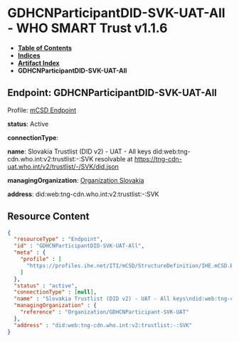 # GDHCNParticipantDID-SVK-UAT-All - WHO SMART Trust v1.1.6

* [**Table of Contents**](toc.md)
* [**Indices**](indices.md)
* [**Artifact Index**](artifacts.md)
* **GDHCNParticipantDID-SVK-UAT-All**

## Endpoint: GDHCNParticipantDID-SVK-UAT-All

Profile: [mCSD Endpoint](https://profiles.ihe.net/ITI/mCSD/4.0.0/StructureDefinition-IHE.mCSD.Endpoint.html)

**status**: Active

**connectionType**: 

**name**: Slovakia Trustlist (DID v2) - UAT - All keys did:web:tng-cdn.who.int:v2:trustlist:-:SVK resolvable at https://tng-cdn-uat.who.int/v2/trustlist/-/SVK/did.json

**managingOrganization**: [Organization Slovakia](Organization-GDHCNParticipant-SVK-UAT.md)

**address**: did:web:tng-cdn.who.int:v2:trustlist:-:SVK



## Resource Content

```json
{
  "resourceType" : "Endpoint",
  "id" : "GDHCNParticipantDID-SVK-UAT-All",
  "meta" : {
    "profile" : [
      "https://profiles.ihe.net/ITI/mCSD/StructureDefinition/IHE.mCSD.Endpoint"
    ]
  },
  "status" : "active",
  "connectionType" : [null],
  "name" : "Slovakia Trustlist (DID v2) - UAT - All keys\ndid:web:tng-cdn.who.int:v2:trustlist:-:SVK\nresolvable at https://tng-cdn-uat.who.int/v2/trustlist/-/SVK/did.json",
  "managingOrganization" : {
    "reference" : "Organization/GDHCNParticipant-SVK-UAT"
  },
  "address" : "did:web:tng-cdn.who.int:v2:trustlist:-:SVK"
}

```
